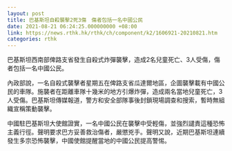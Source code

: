 ```yaml
---
layout: post
title: 巴基斯坦自殺襲擊2死3傷　傷者包括一名中國公民
date: 2021-08-21 06:24:25.000000000 +08:00
link: https://news.rthk.hk/rthk/ch/component/k2/1606921-20210821.htm
categories: rthk
---
```


巴基斯坦西南部俾路支省發生自殺式炸彈襲擊，造成2名兒童死亡、3人受傷，傷者包括一名中國公民。

內政部說，一名自殺式襲擊者星期五在俾路支省瓜達爾地區，企圖襲擊載有中國公民的車隊。施襲者在距離車隊十幾米的地方引爆炸彈，造成兩名當地兒童死亡，3人受傷。巴基斯坦傳媒報道，警方和安全部隊事後封鎖現場調查和搜索，暫時無組織宣稱策動襲擊。

中國駐巴基斯坦大使館證實，一名中國公民在襲擊中受輕傷，並強烈譴責這種恐怖主義行徑。聲明要求巴方妥善救治傷者，嚴懲兇手。聲明又說，近期巴基斯坦連續發生多宗恐怖襲擊，中國使館提醒當地的中國公民提高警惕。
